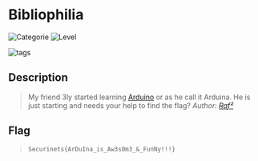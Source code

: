 # Bibliophilia
![Categorie](https://img.shields.io/badge/Category-Misc-red?style=for-the-badge) ![Level](https://img.shields.io/badge/Difficulty-Easy-green?style=for-the-badge)

![tags](https://img.shields.io/badge/Tag-Hardware-blue)

## Description
> My friend 3ly started learning [Arduino](https://www.arduino.cc/) or as he call it Arduina. He is just starting and needs your help to find the flag?
*Author: [Raf²](https://mohamed-rafraf.github.io)*


## Flag
> `Securinets{ArDuIna_is_Aw3s0m3_&_FunNy!!!}`
